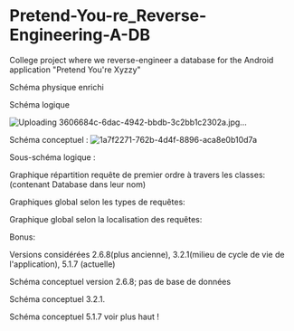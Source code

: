 # Pretend-You-re_Reverse-Engineering-A-DB
College project where we reverse-engineer a database for the Android application "Pretend You're Xyzzy"


Schéma physique enrichi

Schéma logique 

![Uploading 3606684c-6dac-4942-bbdb-3c2bb1c2302a.jpg…]()


Schéma conceptuel : 
![1a7f2271-762b-4d4f-8896-aca8e0b10d7a](https://github.com/IGoldenMemories/Pretend-You-re_Reverse-Engineering-A-DB/assets/72354264/8d50839e-e076-4f70-b658-5aa313b45507)


Sous-schéma logique : 

Graphique répartition requête de premier ordre à travers les classes: (contenant Database dans leur nom)


Graphiques global selon les types de requêtes:

Graphique global selon la localisation des requêtes: 

Bonus: 

Versions considérées 2.6.8(plus ancienne), 3.2.1(milieu de cycle de vie de l'application), 5.1.7 (actuelle)

Schéma conceptuel version 2.6.8; pas de base de données

Schéma conceptuel 3.2.1.  

Schéma conceptuel 5.1.7 voir plus haut !

